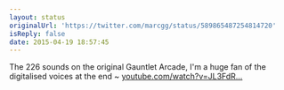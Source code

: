 ```yaml
---
layout: status
originalUrl: 'https://twitter.com/marcgg/status/589865487254814720'
isReply: false
date: 2015-04-19 18:57:45
---
```


The 226 sounds on the original Gauntlet Arcade, I'm a huge fan of the digitalised voices at the end ~ [youtube.com/watch?v=JL3FdR…](https://www.youtube.com/watch?v=JL3FdRKefQ0)
